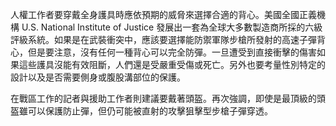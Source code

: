 [Title]: # (戰區的營運)
[Order]: # (1)

人權工作者要穿戴全身護具時應依預期的威脅來選擇合適的背心。美國全國正義機構 U.S. National Institute of Justice 發展出一套為全球大多數製造商所採的六級評級系統。如果是在武裝衝突中，應該要選擇能防禦軍隊步槍所發射的高速子彈背心，但是要注意，沒有任何一種背心可以完全防彈。一旦遭受到直接衝擊的傷害如果這些護具沒能有效阻斷，人們還是受嚴重受傷或死亡。另外也要考量性別特定的設計以及是否需要側身或腹股溝部位的保護。

在戰區工作的記者與援助工作者則建議要戴著頭盔。再次強調，即使是最頂級的頭盔雖可以保護防止彈，但仍可能被直射的攻擊狙擊型步槍子彈穿透。